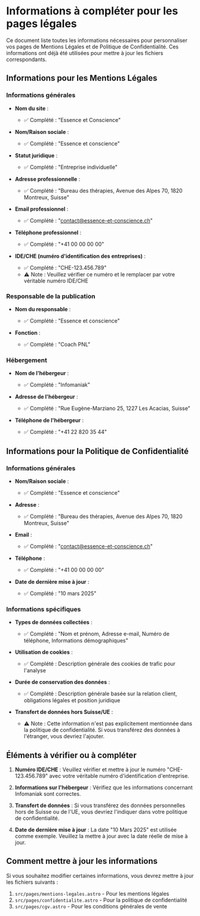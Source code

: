 # Informations à compléter pour les pages légales

Ce document liste toutes les informations nécessaires pour personnaliser vos pages de Mentions Légales et de Politique de Confidentialité. Ces informations ont déjà été utilisées pour mettre à jour les fichiers correspondants.

## Informations pour les Mentions Légales

### Informations générales

- **Nom du site** :

  - ✅ Complété : "Essence et Conscience"

- **Nom/Raison sociale** :

  - ✅ Complété : "Essence et conscience"

- **Statut juridique** :

  - ✅ Complété : "Entreprise individuelle"

- **Adresse professionnelle** :

  - ✅ Complété : "Bureau des thérapies, Avenue des Alpes 70, 1820 Montreux, Suisse"

- **Email professionnel** :

  - ✅ Complété : "contact@essence-et-conscience.ch"

- **Téléphone professionnel** :

  - ✅ Complété : "+41 00 00 00 00"

- **IDE/CHE (numéro d'identification des entreprises)** :

  - ✅ Complété : "CHE-123.456.789"
  - ⚠️ Note : Veuillez vérifier ce numéro et le remplacer par votre véritable numéro IDE/CHE

### Responsable de la publication

- **Nom du responsable** :

  - ✅ Complété : "Essence et conscience"

- **Fonction** :

  - ✅ Complété : "Coach PNL"

### Hébergement

- **Nom de l'hébergeur** :

  - ✅ Complété : "Infomaniak"

- **Adresse de l'hébergeur** :

  - ✅ Complété : "Rue Eugène-Marziano 25, 1227 Les Acacias, Suisse"

- **Téléphone de l'hébergeur** :

  - ✅ Complété : "+41 22 820 35 44"

## Informations pour la Politique de Confidentialité

### Informations générales

- **Nom/Raison sociale** :

  - ✅ Complété : "Essence et conscience"

- **Adresse** :

  - ✅ Complété : "Bureau des thérapies, Avenue des Alpes 70, 1820 Montreux, Suisse"

- **Email** :

  - ✅ Complété : "contact@essence-et-conscience.ch"

- **Téléphone** :

  - ✅ Complété : "+41 00 00 00 00"

- **Date de dernière mise à jour** :

  - ✅ Complété : "10 mars 2025"

### Informations spécifiques

- **Types de données collectées** :

  - ✅ Complété : "Nom et prénom, Adresse e-mail, Numéro de téléphone, Informations démographiques"

- **Utilisation de cookies** :

  - ✅ Complété : Description générale des cookies de trafic pour l'analyse

- **Durée de conservation des données** :

  - ✅ Complété : Description générale basée sur la relation client, obligations légales et position juridique

- **Transfert de données hors Suisse/UE** :

  - ⚠️ Note : Cette information n'est pas explicitement mentionnée dans la politique de confidentialité. Si vous transférez des données à l'étranger, vous devriez l'ajouter.

## Éléments à vérifier ou à compléter

1. **Numéro IDE/CHE** : Veuillez vérifier et mettre à jour le numéro "CHE-123.456.789" avec votre véritable numéro d'identification d'entreprise.

2. **Informations sur l'hébergeur** : Vérifiez que les informations concernant Infomaniak sont correctes.

3. **Transfert de données** : Si vous transférez des données personnelles hors de Suisse ou de l'UE, vous devriez l'indiquer dans votre politique de confidentialité.

4. **Date de dernière mise à jour** : La date "10 Mars 2025" est utilisée comme exemple. Veuillez la mettre à jour avec la date réelle de mise à jour.

## Comment mettre à jour les informations

Si vous souhaitez modifier certaines informations, vous devrez mettre à jour les fichiers suivants :

1. `src/pages/mentions-legales.astro` - Pour les mentions légales
2. `src/pages/confidentialite.astro` - Pour la politique de confidentialité
3. `src/pages/cgv.astro` - Pour les conditions générales de vente
